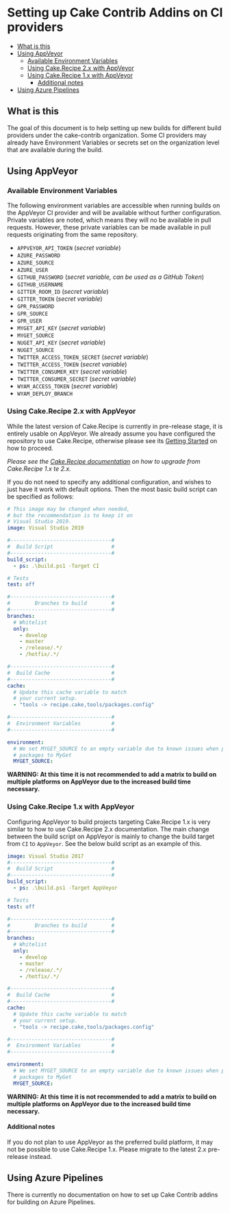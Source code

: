 # Setting up Cake Contrib Addins on CI providers

<!-- markdownlint-disable -->
<!-- TOC depthfrom:2 depthto:6 -->

- [What is this](#what-is-this)
- [Using AppVeyor](#using-appveyor)
  - [Available Environment Variables](#available-environment-variables)
  - [Using Cake.Recipe 2.x with AppVeyor](#using-cakerecipe-2x-with-appveyor)
  - [Using Cake.Recipe 1.x with AppVeyor](#using-cakerecipe-1x-with-appveyor)
    - [Additional notes](#additional-notes)
- [Using Azure Pipelines](#using-azure-pipelines)

<!-- /TOC -->
<!-- markdownlint-enable -->

## What is this

The goal of this document is to help setting up new builds for different build
providers under the cake-contrib organization.
Some CI providers may already have Environment Variables or secrets set on the
organization level that are available during the build.

## Using AppVeyor

### Available Environment Variables

The following environment variables are accessible when running builds on the
AppVeyor CI provider and will be available without further configuration.
Private variables are noted, which means they will no be available in pull requests.
However, these private variables can be made available in pull requests
originating from the same repository.

- `APPVEYOR_API_TOKEN` (_secret variable_)
- `AZURE_PASSWORD`
- `AZURE_SOURCE`
- `AZURE_USER`
- `GITHUB_PASSWORD` (_secret variable, can be used as a GitHub Token_)
- `GITHUB_USERNAME`
- `GITTER_ROOM_ID` (_secret variable_)
- `GITTER_TOKEN` (_secret variable_)
- `GPR_PASSWORD`
- `GPR_SOURCE`
- `GPR_USER`
- `MYGET_API_KEY` (_secret variable_)
- `MYGET_SOURCE`
- `NUGET_API_KEY` (_secret variable_)
- `NUGET_SOURCE`
- `TWITTER_ACCESS_TOKEN_SECRET` (_secret variable_)
- `TWITTER_ACCESS_TOKEN` (_secret variable_)
- `TWITTER_CONSUMER_KEY` (_secret variable_)
- `TWITTER_CONSUMER_SECRET` (_secret variable_)
- `WYAM_ACCESS_TOKEN` (_secret variable_)
- `WYAM_DEPLOY_BRANCH`

### Using Cake.Recipe 2.x with AppVeyor

While the latest version of Cake.Recipe is currently in pre-release stage,
it is entirely usable on AppVeyor.
We already assume you have configured the repository to use Cake.Recipe,
otherwise please see its [Getting Started][cake-recipe-started] on how to proceed.

_Please see the [Cake.Recipe documentatian][cake-recipe-migrate] on how to upgrade
from Cake.Recipe 1.x te 2.x._

If you do not need to specify any additional configuration, and wishes to just
have it work with default options.
Then the most basic build script can be specified as follows:

```yml
# This image may be changed when needed,
# but the recommendation is to keep it on
# Visual Studio 2019.
image: Visual Studio 2019

#---------------------------------#
#  Build Script                   #
#---------------------------------#
build_script:
  - ps: .\build.ps1 -Target CI

# Tests
test: off

#---------------------------------#
#        Branches to build        #
#---------------------------------#
branches:
  # Whitelist
  only:
    - develop
    - master
    - /release/.*/
    - /hotfix/.*/

#---------------------------------#
#  Build Cache                    #
#---------------------------------#
cache:
  # Update this cache variable to match
  # your current setup.
  - "tools -> recipe.cake,tools/packages.config"

#---------------------------------#
#  Environment Variables          #
#---------------------------------#

environment:
  # We set MYGET_SOURCE to an empty variable due to known issues when pushing
  # packages to MyGet
  MYGET_SOURCE:
```

**WARNING: At this time it is not recommended to add a matrix to build on
multiple platforms on AppVeyor due to the increased build time necessary.**

### Using Cake.Recipe 1.x with AppVeyor

Configuring AppVeyor to build projects targeting Cake.Recipe 1.x is very similar
to how to use Cake.Recipe 2.x documentation.
The main change between the build script on AppVeyor is mainly to change the
build target from `CI` to `AppVeyor`.
See the below build script as an example of this.

```yml
image: Visual Studio 2017
#---------------------------------#
#  Build Script                   #
#---------------------------------#
build_script:
  - ps: .\build.ps1 -Target AppVeyor

# Tests
test: off

#---------------------------------#
#        Branches to build        #
#---------------------------------#
branches:
  # Whitelist
  only:
    - develop
    - master
    - /release/.*/
    - /hotfix/.*/

#---------------------------------#
#  Build Cache                    #
#---------------------------------#
cache:
  # Update this cache variable to match
  # your current setup.
  - "tools -> recipe.cake,tools/packages.config"

#---------------------------------#
#  Environment Variables          #
#---------------------------------#

environment:
  # We set MYGET_SOURCE to an empty variable due to known issues when pushing
  # packages to MyGet
  MYGET_SOURCE:
```

**WARNING: At this time it is not recommended to add a matrix to build on
multiple platforms on AppVeyor due to the increased build time necessary.**

#### Additional notes

If you do not plan to use AppVeyor as the preferred build platform,
it may not be possible to use Cake.Recipe 1.x. Please migrate to the latest 2.x
pre-release instead.

## Using Azure Pipelines

There is currently no documentation on how to set up Cake Contrib addins for
building on Azure Pipelines.

<!-- The following migrate docs need to be
  updated when migration documentation are
  complete -->

[cake-recipe-migrate]: https://github.com/cake-contrib/Cake.Recipe/issues/612
[cake-recipe-started]: https://cake-contrib.github.io/Cake.Recipe/docs/usage/getting-started-with-cake-recipe
